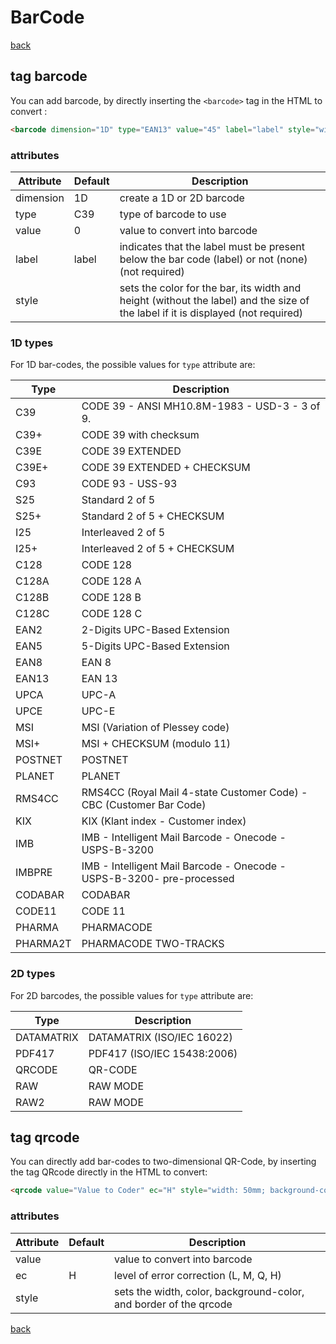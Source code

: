 # BarCode

[back](./README.md)

## tag barcode

You can add barcode, by directly inserting the `<barcode>` tag in the HTML to convert :

```html
<barcode dimension="1D" type="EAN13" value="45" label="label" style="width:30mm; height:6mm; color: #770000; font-size: 4mm"></barcode>
```

### attributes

Attribute| Default | Description
---------|---------|-------------
dimension | 1D | create a 1D or 2D barcode
type| C39 | type of barcode to use
value| 0 | value to convert into barcode
label| label | indicates that the label must be present below the bar code (label) or not (none) (not required)
style| | sets the color for the bar, its width and height (without the label) and the size of the label if it is displayed (not required)

### 1D types

For 1D bar-codes, the possible values for `type` attribute are:

Type| Description
----|------------
C39| CODE 39 - ANSI MH10.8M-1983 - USD-3 - 3 of 9.
C39+| CODE 39 with checksum
C39E| CODE 39 EXTENDED
C39E+| CODE 39 EXTENDED + CHECKSUM
C93| CODE 93 - USS-93
S25| Standard 2 of 5
S25+| Standard 2 of 5 + CHECKSUM
I25| Interleaved 2 of 5
I25+| Interleaved 2 of 5 + CHECKSUM
C128| CODE 128
C128A| CODE 128 A
C128B| CODE 128 B
C128C| CODE 128 C
EAN2| 2-Digits UPC-Based Extension
EAN5| 5-Digits UPC-Based Extension
EAN8| EAN 8
EAN13| EAN 13
UPCA| UPC-A
UPCE| UPC-E
MSI| MSI (Variation of Plessey code)
MSI+| MSI + CHECKSUM (modulo 11)
POSTNET| POSTNET
PLANET| PLANET
RMS4CC| RMS4CC (Royal Mail 4-state Customer Code) - CBC (Customer Bar Code)
KIX| KIX (Klant index - Customer index)
IMB| IMB - Intelligent Mail Barcode - Onecode - USPS-B-3200
IMBPRE| IMB - Intelligent Mail Barcode - Onecode - USPS-B-3200- pre-processed
CODABAR| CODABAR
CODE11| CODE 11
PHARMA| PHARMACODE
PHARMA2T| PHARMACODE TWO-TRACKS

### 2D types

For 2D barcodes, the possible values for `type` attribute are:

Type| Description
----|------------
DATAMATRIX| DATAMATRIX (ISO/IEC 16022)
PDF417| PDF417 (ISO/IEC 15438:2006)
QRCODE| QR-CODE
RAW| RAW MODE
RAW2| RAW MODE

## tag qrcode

You can directly add bar-codes to two-dimensional QR-Code, by inserting the tag QRcode directly in the HTML to convert:

```html
<qrcode value="Value to Coder" ec="H" style="width: 50mm; background-color: white; color: black;"></qrcode>
```

### attributes

Attribute| Default | Description
---------|---------|-------------
value| | value to convert into barcode
ec| H | level of error correction (L, M, Q, H)
style| | sets the width, color, background-color, and border of the qrcode

[back](./README.md)